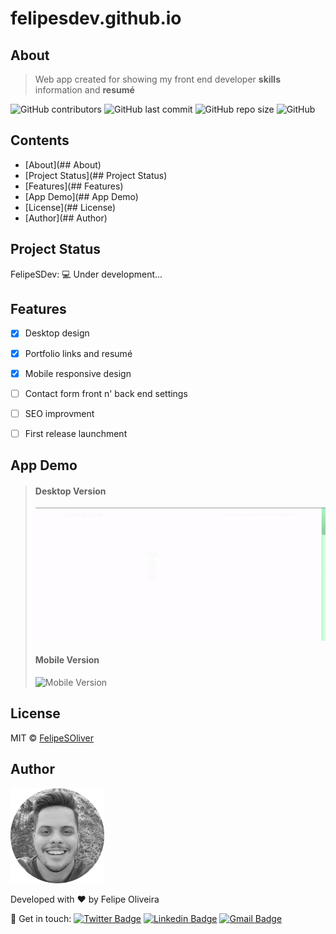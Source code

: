 # felipesdev.github.io



## About

   > Web app created for showing my front end developer **skills** information and **resumé**


   ![GitHub contributors](https://img.shields.io/github/contributors/felipesoliver/felipesdev?color=lightgrey)
   ![GitHub last commit](https://img.shields.io/github/last-commit/felipesoliver/felipesdev?color=lightgrey)
   ![GitHub repo size](https://img.shields.io/github/repo-size/felipesoliver/felipesdev?color=lightgrey)
   ![GitHub](https://img.shields.io/github/license/felipesoliver/felipesdev?color=lightgrey)



## Contents

* [About](## About)
* [Project Status](## Project Status)
* [Features](## Features)
* [App Demo](## App Demo)
* [License](## License)
* [Author](## Author)



## Project Status

FelipeSDev: &#128187; Under development...



## Features

- [x] Desktop design
- [x] Portfolio links and resumé
- [x] Mobile responsive design 
- [ ] Contact form front n' back end settings
- [ ] SEO improvment
- [ ] First release launchment



## App Demo

> #### Desktop Version
>
> ![Desktop Version](/assets/desktop-version.gif)
>
> #### Mobile Version
> 
> ![Mobile Version](/assets/mobile-version.gif)





## License

MIT © [FelipeSOliver](/LICENSE.md)



## Author

<img src="assets/profilepic.png" width="150px;">

Developed with &#10084; by Felipe Oliveira 

&#128075; Get in touch: [![Twitter Badge](https://img.shields.io/badge/-@f_soliver-1ca0f1?style=flat-square&labelColor=1ca0f1&logo=twitter&logoColor=white&link=https://twitter.com/f_soliver)](https://twitter.com/f_soliver) [![Linkedin Badge](https://img.shields.io/badge/-Felipe-blue?style=flat-square&logo=Linkedin&logoColor=white&link=https://www.linkedin.com/in/fsoliver/)](https://www.linkedin.com/in/fsoliver/) 
[![Gmail Badge](https://img.shields.io/badge/-felipephito@gmail.com-c14438?style=flat-square&logo=Gmail&logoColor=white&link=mailto:felipephito@gmail.com)](mailto:felipephito@gmail.com)

